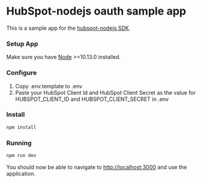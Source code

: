 # HubSpot-nodejs oauth sample app

This is a sample app for the [hubspot-nodejs SDK](https://www.npmjs.com/package/@hubspot/api-client). 
### Setup App
Make sure you have [Node](https://nodejs.org/) >=10.13.0 installed.

### Configure

1. Copy .env.template to .env
2. Paste your HubSpot Client Id and HubSpot Client Secret as the value for HUBSPOT_CLIENT_ID and HUBSPOT_CLIENT_SECRET in .env

### Install
```bash
npm install
```

### Running

```bash
npm run dev
```
You should now be able to navigate to [http://localhost:3000](http://localhost:3000) and use the application.